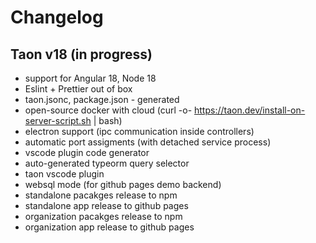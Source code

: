 # Changelog

## Taon v18 (in progress)
- support for Angular 18, Node 18
- Eslint + Prettier out of box
- taon.jsonc, package.json - generated
- open-source docker with cloud (curl -o- https://taon.dev/install-on-server-script.sh | bash)
- electron support (ipc communication inside controllers)
- automatic port assigments (with detached service process)
- vscode plugin code generator
- auto-generated typeorm query selector
- taon vscode plugin
- websql mode (for github pages demo backend)
- standalone pacakges release to npm
- standalone app release to github pages
- organization pacakges release to npm
- organization app release to github pages
